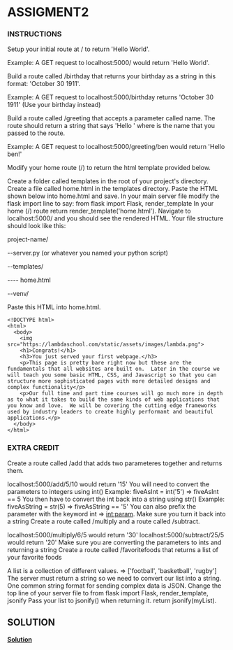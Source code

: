 # ASSIGMENT2

### INSTRUCTIONS

Setup your initial route at / to return 'Hello World'.

Example: A GET request to localhost:5000/ would return 'Hello World'.

Build a route called /birthday that returns your birthday as a string in this format: 'October 30 1911'.

Example: A GET request to localhost:5000/birthday returns 'October 30 1911' (Use your birthday instead)

Build a route called /greeting that accepts a parameter called name. The route should return a string that says 'Hello <name>' where <name> is the name that you passed to the route.

Example: A GET request to localhost:5000/greeting/ben would return 'Hello ben!'

Modify your home route (/) to return the html template provided below.

Create a folder called templates in the root of your project's directory.
Create a file called home.html in the templates directory.
Paste the HTML shown below into home.html and save.
In your main server file modify the flask import line to say: from flask import Flask, render_template
In your home (/) route return render_template('home.html').
Navigate to localhost:5000/ and you should see the rendered HTML.
Your file structure should look like this:

 project-name/

 --server.py (or whatever you named your python script)

 --templates/

 ---- home.html

 --venv/

Paste this HTML into home.html.

```
<!DOCTYPE html>
<html>
  <body>
    <img src="https://lambdaschool.com/static/assets/images/lambda.png">
    <h1>Congrats!</h1>
    <h3>You just served your first webpage.</h3>
    <p>This page is pretty bare right now but these are the fundamentals that all websites are built on.  Later in the course we will teach you some basic HTML, CSS, and Javascript so that you can structure more sophisticated pages with more detailed designs and complex functionality</p>
    <p>Our full time and part time courses will go much more in depth as to what it takes to build the same kinds of web applications that you know and love.  We will be covering the cutting edge frameworks used by industry leaders to create highly performant and beautiful applications.</p>
  </body>
</html>
```

### EXTRA CREDIT

Create a route called /add that adds two parameteres together and returns them.

localhost:5000/add/5/10 would return '15'
You will need to convert the parameters to integers using int()
Example: fiveAsInt = int('5') => fiveAsInt == 5
You then have to convert the int back into a string using str()
Example: fiveAsString = str(5) => fiveAsString == '5'
You can also prefix the parameter with the keyword int => <int:param>. Make sure you turn it back into a string
Create a route called /multiply and a route called /subtract.

localhost:5000/multiply/6/5 would return '30'
localhost:5000/subtract/25/5 would return '20'
Make sure you are converting the parameters to ints and returning a string
Create a route called /favoritefoods that returns a list of your favorite foods

A list is a collection of different values. => ['football', 'basketball', 'rugby']
The server must return a string so we need to convert our list into a string.
One common string format for sending complex data is JSON.
Change the top line of your server file to from flask import Flask, render_template, jsonify
Pass your list to jsonify() when returning it. return jsonify(myList).

## SOLUTION

**[Solution](https://github.com/manukempo/assignment2/blob/master/my_blog.py)**
